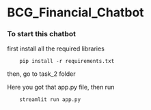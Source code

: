 # BCG_Financial_Chatbot

### To start this chatbot 

first install all the required libraries

```
    pip install -r requirements.txt

```

then, go to task_2 folder

Here you got that app.py file, then run

```
    streamlit run app.py

```